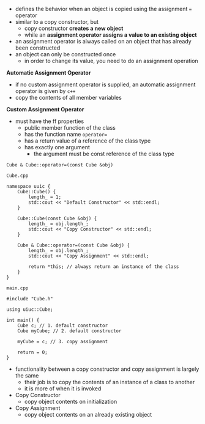 - defines the behavior when an object is copied using the assignment `=` operator
- similar to a copy constructor, but
	- copy constructor **creates a new object**
	- while an **assignment operator assigns a value to an existing object**
- an assignment operator is always called on an object that has already been constructed
- an object can only be constructed once
	- in order to change its value, you need to do an assignment operation

**Automatic Assignment Operator**
- if no custom assignment operator is supplied, an automatic assignment operator is given by `c++`
- copy the contents of all member variables

**Custom Assignment Operator**
- must have the ff properties
	- public member function of the class
	- has the function name `operator=`
	- has a return value of a reference of the class type
	- has exactly one argument
		- the argument must be const reference of the class type
```
Cube & Cube::operator=(const Cube &obj)
```

`Cube.cpp`
```
namespace uuic {
	Cube::Cube() {
		length_ = 1;
		std::cout << "Default Constructor" << std::endl;
	}

	Cube::Cube(const Cube &obj) {
		length_ = obj.length_;
		std::cout << "Copy Constructor" << std::endl;
	}

	Cube & Cube::operator=(const Cube &obj) {
		length_ = obj.length_;
		std::cout << "Copy Assignment" << std::endl;

		return *this; // always return an instance of the class
	}
}
```

`main.cpp`
```
#include "Cube.h"

using uiuc::Cube;

int main() {
	Cube c; // 1. default constructor
	Cube myCube; // 2. default constructor

	myCube = c; // 3. copy assignment

	return = 0;
}
```

- functionality between a copy constructor and copy assignment is largely the same
	- their job is to copy the contents of an instance of a class to another
	- it is more of when it is invoked
- Copy Constructor
	- copy object contents on initialization
- Copy Assignment
	- copy object contents on an already existing object
